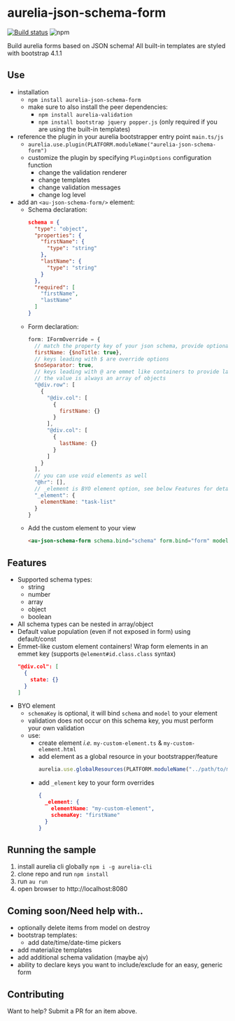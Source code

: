 # aurelia-json-schema-form
[![Build status](https://dev.azure.com/jbockle/Jbockle/_apis/build/status/aurelia-json-schema-form)](https://dev.azure.com/jbockle/Jbockle/_build/latest?definitionId=1)
![npm](https://img.shields.io/npm/v/aurelia-json-schema-form.svg)

Build aurelia forms based on JSON schema! All built-in templates are styled with bootstrap 4.1.1

## Use

- installation
  - `npm install aurelia-json-schema-form`
  - make sure to also install the peer dependencies: 
    - `npm install aurelia-validation`
    - `npm install bootstrap jquery popper.js` (only required if you are using the built-in templates)
- reference the plugin in your aurelia bootstrapper entry point `main.ts/js`
  - `aurelia.use.plugin(PLATFORM.moduleName("aurelia-json-schema-form")`
  - customize the plugin by specifying `PluginOptions` configuration function
    - change the validation renderer
    - change templates
    - change validation messages
    - change log level
- add an `<au-json-schema-form/>` element:
  - Schema declaration:
    ```json
    schema = {
      "type": "object",
      "properties": {
        "firstName": {
          "type": "string"
        },
        "lastName": {
          "type": "string"
        }
      },
      "required": [
        "firstName",
        "lastName"
      ]
    }
    ```
  - Form declaration:
    ```javascript
    form: IFormOverride = {
      // match the property key of your json schema, provide optional nested properties/overrides
      firstName: {$noTitle: true},
      // keys leading with $ are override options
      $noSeparator: true,
      // keys leading with @ are emmet like containers to provide layouting, see below Features for details
      // the value is always an array of objects
      "@div.row": [
        {
          "@div.col": [
            {
              firstName: {}
            }
          ],
          "@div.col": [
            {
              lastName: {}
            }
          ]
        }
      ],
      // you can use void elements as well
      "@hr": [],
      // _element is BYO element option, see below Features for details
      "_element": {
        elementName: "task-list"
      }
    }
    ```
  - Add the custom element to your view
    ```html
    <au-json-schema-form schema.bind="schema" form.bind="form" model.two-way="model" options.bind="{validateOnRender: true}"></au-json-schema-form>
    ```

## Features

- Supported schema types:
  - string
  - number
  - array
  - object
  - boolean
- All schema types can be nested in array/object
- Default value population (even if not exposed in form) using default/const
- Emmet-like custom element containers! Wrap form elements in an emmet key (supports `@element#id.class.class` syntax)
  ```json
  "@div.col": [
    {
      state: {}
    }
  ]
  ```
- BYO element
  - `schemaKey` is optional, it will bind `schema` and `model` to your element
  - validation does not occur on this schema key, you must perform your own validation
  - use:
    - create element _i.e._ `my-custom-element.ts` & `my-custom-element.html`
    - add element as a global resource in your bootstrapper/feature 
      ```javascript
      aurelia.use.globalResources(PLATFORM.moduleName("../path/to/my-custom-element"))
      ```
    - add `_element` key to your form overrides
      ```json
      {
        _element: {
          elementName: "my-custom-element",
          schemaKey: "firstName"
        }
      }
      ```

## Running the sample

1. install aurelia cli globally `npm i -g aurelia-cli`
2. clone repo and run `npm install`
3. run `au run`
4. open browser to http://localhost:8080

## Coming soon/Need help with..

- optionally delete items from model on destroy
- bootstrap templates:
  - add date/time/date-time pickers
- add materialize templates
- add additional schema validation (maybe ajv)
- ability to declare keys you want to include/exclude for an easy, generic form

## Contributing

Want to help? Submit a PR for an item above.
